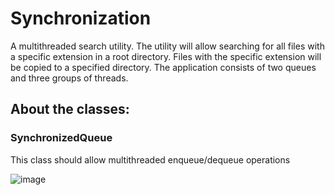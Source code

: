 # Synchronization
A multithreaded search utility.
The utility will allow searching for all files with a specific extension in a root directory.
Files with the specific extension will be copied to a specified directory.
The application consists of two queues and three groups of threads.

## About the classes:
### SynchronizedQueue
This class should allow multithreaded enqueue/dequeue operations


![image](https://user-images.githubusercontent.com/83717835/121573017-6d3d3900-ca2d-11eb-9b63-bf546b239383.png)
